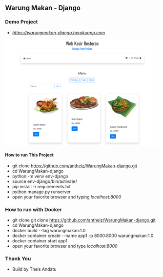 ## Warung Makan - Django

### Demo Project
* _https://warungmakan-django.herokuapp.com_

![Current Result WarungMakan - Django](https://github.com/antheiz/WarungMakan-django/blob/master/static/img/Mockup%20Warung%20Makan%20Django.png)

#### How to run This Project 

* git clone https://github.com/antheiz/WarungMakan-django.git
* cd WarungMakan-django
* python -m venv env-django
* source env-django/bin/activate/
* pip install -r requirements.txt
* python manage.py runserver
* open your favorite browser and typing _localhost:8000_

### How to run with Docker
* git clone git clone https://github.com/antheiz/WarungMakan-django.git
* cd WarungMakan-django
* docker build --tag warungmakan:1.0
* docker container create --name app1 -p 8000:8000 warungmakan:1.0
* docker container start app1
* open your favorite browser and type _localhost:8000_

### Thank You
* Build by Theis Andatu


